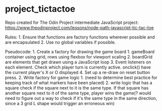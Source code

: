# project_tictactoe
Repo created for The Odin Project intermediate JavaScript project: https://www.theodinproject.com/lessons/node-path-javascript-tic-tac-toe

Rules:
    1. Ensure that functions are factory functions wherever possible and are encapsulated
    2. Use no global variables if possible.

Pseudocode:
    1. Create a factory for drawing the game board
        1. gameBoard container using grid, rows using flexbox for viewport scaling
        2. boardGrid are elements that get drawn using a JavaScript loop
        3. Event listeners on each element. Check which player turn is currently active. onclick() have the current player's X or O displayed
        4. Set up a re-draw on reset button press.
    2. Write factory for game logic
        1. (need to determine best practice for keeping track of what markers have been placed)
        2. write logic that has a square check if the square next to it is the same type. If that square has another square next to it of the same type, player wins the game(? would need to figure out a way to check if it's the same type in the same direction, since a 3 grid L shape would trigger an erroneous win)
